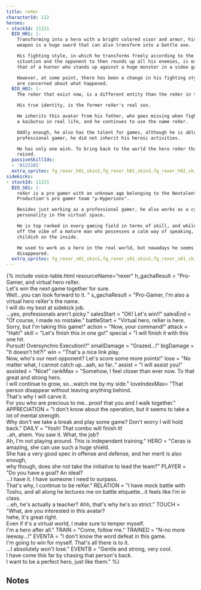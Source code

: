 ```yaml
---
title: reXer
characterId: 122
heroes:
- stockId: 11221
  BIO_H01: |-
    Transforming into a hero with a bright colored visor and armor, his parallel
    weapon is a huge sword that can also transform into a battle axe.

    His fighting style, in which he transforms freely according to the battle
    situation and the opponent to then rounds up all his enemies, is exactly like
    that of a hunter who stands up against a huge monster in a video game world.

    However, at some point, there has been a change in his fighting style, and fans
    are concerned about what happened.
  BIO_H02: |-
    The reXer that exist now, is a different entity than the reXer in the past.

    His true identity, is the former reXer's real son.

    He inherits this avatar from his father, who goes missing when fighting against
    a kaibutsu in real life, and he continues to use the name reXer.

    Oddly enough, he also has the talent for games, although he is able to work as a
    professional gamer, he did not inherit his heroic activities.

    He has only one wish. To bring back to the world the hero reXer that his father
    raised.
  passiveSkillIds:
  - '8122101'
  extra_sprites: fg_rexer_h01_skin2,fg_rexer_h01_skin3,fg_rexer_h02_skin2,fg_rexer_h02_skin3
sidekicks:
- stockId: 11221
  BIO_S01: |-
    reXer is a pro gamer with an unknown age belonging to the Neotalents
    Production's pro gamer team "μ-Hyperions".

    Besides just working as a professional gamer, he also works as a cyber hero TV
    personality in the virtual space.

    He is top ranked in every gaming field in terms of skill, and while he does give
    off the vibe of a mature man who possesses a calm way of speaking, he is very
    childish on the inside.

    He used to work as a hero in the real world, but nowadays he seems to have
    disappeared.
  extra_sprites: fg_rexer_s01_skin1,fg_rexer_s01_skin2,fg_rexer_s01_skin3
---
```


{% include voice-table.html resourceName="rexer"
h_gachaResult = "Pro-Gamer, and virtual hero reXer.<br>Let's win the next game together for sure.<br>Well…you can look forward to it. "
s_gachaResult = "Pro-Gamer, I'm also a virtual hero reXer's the name.<br>I will do my best at sidekick job.<br>…yes, professionals aren't picky."
salesStart = "OK! Let's win!!"
salesEnd = "Of course, I made no mistake."
battleStart = "Virtual hero, reXer is here.<br>Sorry, but I'm taking this game!"
action = "Now, your command!"
attack = "Hah!"
skill = "Let's finish this in one go!"
special = "I will finish it with this one hit.<br>Pursuit! Oversynchro Execution!!"
smallDamage = "Grazed…!"
bigDamage = "It doesn't hit?!"
win = "That's a nice link play.<br>Now, who's our next opponent? Let's score some more points!"
lose = "No matter what, I cannot catch up…aah, so far.."
assist = "I will assist you!"
assisted = "Nice!"
rankMax = "Somehow, I feel closer than ever now. To that great and strong hero.<br>I will continue to grow, so…watch me by my side."
loveIndexMax= "That person disappear without leaving anything behind.<br>That's why I will carve it.<br>For you who are precious to me…proof that you and I walk together."
APPRECIATION = "I don't know about the operation, but it seems to take a lot of mental strength.<br>Why don't we take a break and play some game? Don't worry I will hold back."
DAILY = "Yosh! That combo will finish it!<br>..ah, ahem. You saw it. What, the job?<br>Ah, I'm not playing around. This is independent training."
HERO = "Ceras is amazing, she can use such a huge shield.<br>She has a very good spec in offense and defense, and her merit is also enough,<br>why though, does she not take the initiative to lead the team?"
PLAYER = "Do you have a goal? An ideal?<br>…I have it. I have someone I need to surpass.<br>That's why, I continue to be reXer."
RELATION = "I have mock battle with Toshu, and all along he lectures me on battle etiquette…it feels like I'm in class.<br>…eh, he's actually a teacher? Ahh, that's why he's so strict."
TOUCH = "What, are you interested in this avatar?<br>hehe, it's great right.<br>Even if it's a virtual world, I make sure to temper myself.<br>I'm a hero after all."
TRAIN = "Come, follow me."
TRAINED = "N-no more leeway…!"
EVENTA = "I don't know the word defeat in this game.<br>I'm going to win for myself. That's all there is to it.<br>…I absolutely won't lose."
EVENTB = "Gentle and strong, very cool.<br>I have come this far by chasing that person's back.<br>I want to be a perfect hero, just like them."
%}

## Notes
